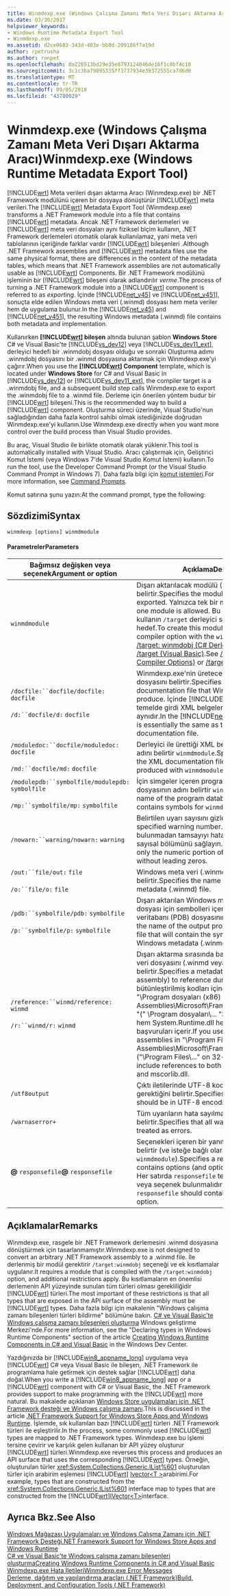```yaml
---
title: Winmdexp.exe (Windows Çalışma Zamanı Meta Veri Dışarı Aktarma Aracı)
ms.date: 03/30/2017
helpviewer_keywords:
- Windows Runtime Metadata Export Tool
- Winmdexp.exe
ms.assetid: d2ce0683-343d-403e-bb8d-209186f7a19d
author: rpetrusha
ms.author: ronpet
ms.openlocfilehash: 8a228513bd29e35e8793124846de16f1c8bf4c10
ms.sourcegitcommit: 3c1c3ba79895335ff3737934e39372555ca7d6d0
ms.translationtype: MT
ms.contentlocale: tr-TR
ms.lasthandoff: 09/05/2018
ms.locfileid: "43780029"
---
```

# <a name="winmdexpexe-windows-runtime-metadata-export-tool"></a><span data-ttu-id="66316-102">Winmdexp.exe (Windows Çalışma Zamanı Meta Veri Dışarı Aktarma Aracı)</span><span class="sxs-lookup"><span data-stu-id="66316-102">Winmdexp.exe (Windows Runtime Metadata Export Tool)</span></span>
<span data-ttu-id="66316-103">[!INCLUDE[wrt](../../../includes/wrt-md.md)] Meta verileri dışarı aktarma Aracı (Winmdexp.exe) bir .NET Framework modülünü içeren bir dosyaya dönüştürür [!INCLUDE[wrt](../../../includes/wrt-md.md)] meta verileri.</span><span class="sxs-lookup"><span data-stu-id="66316-103">The [!INCLUDE[wrt](../../../includes/wrt-md.md)] Metadata Export Tool (Winmdexp.exe) transforms a .NET Framework module into a file that contains [!INCLUDE[wrt](../../../includes/wrt-md.md)] metadata.</span></span> <span data-ttu-id="66316-104">Ancak .NET Framework derlemeleri ve [!INCLUDE[wrt](../../../includes/wrt-md.md)] meta veri dosyaları aynı fiziksel biçim kullanın, .NET Framework derlemeleri otomatik olarak kullanılamaz, yani meta veri tablolarının içeriğinde farklar vardır [!INCLUDE[wrt](../../../includes/wrt-md.md)] bileşenleri .</span><span class="sxs-lookup"><span data-stu-id="66316-104">Although .NET Framework assemblies and [!INCLUDE[wrt](../../../includes/wrt-md.md)] metadata files use the same physical format, there are differences in the content of the metadata tables, which means that .NET Framework assemblies are not automatically usable as [!INCLUDE[wrt](../../../includes/wrt-md.md)] Components.</span></span> <span data-ttu-id="66316-105">Bir .NET Framework modülünü işleminin bir [!INCLUDE[wrt](../../../includes/wrt-md.md)] bileşeni olarak adlandırılır *verme*.</span><span class="sxs-lookup"><span data-stu-id="66316-105">The process of turning a .NET Framework module into a [!INCLUDE[wrt](../../../includes/wrt-md.md)] component is referred to as *exporting*.</span></span> <span data-ttu-id="66316-106">İçinde [!INCLUDE[net_v45](../../../includes/net-v45-md.md)] ve [!INCLUDE[net_v451](../../../includes/net-v451-md.md)], sonuçta elde edilen Windows meta veri (.winmd) dosyası hem meta veriler hem de uygulama bulunur.</span><span class="sxs-lookup"><span data-stu-id="66316-106">In the [!INCLUDE[net_v45](../../../includes/net-v45-md.md)] and [!INCLUDE[net_v451](../../../includes/net-v451-md.md)], the resulting Windows metadata (.winmd) file contains both metadata and implementation.</span></span>  
  
 <span data-ttu-id="66316-107">Kullanırken  **[!INCLUDE[wrt](../../../includes/wrt-md.md)] bileşen** altında bulunan şablon **Windows Store** C# ve Visual Basic'te [!INCLUDE[vs_dev12](../../../includes/vs-dev12-md.md)] veya [!INCLUDE[vs_dev11_ext](../../../includes/vs-dev11-ext-md.md)], derleyici hedefi bir .winmdobj dosyası olduğu ve sonraki Oluşturma adımı .winmdobj dosyasını bir .winmd dosyasına aktarmak için Winmdexp.exe'yi çağırır.</span><span class="sxs-lookup"><span data-stu-id="66316-107">When you use the **[!INCLUDE[wrt](../../../includes/wrt-md.md)] Component** template, which is located under **Windows Store** for C# and Visual Basic in [!INCLUDE[vs_dev12](../../../includes/vs-dev12-md.md)] or [!INCLUDE[vs_dev11_ext](../../../includes/vs-dev11-ext-md.md)], the compiler target is a .winmdobj file, and a subsequent build step calls Winmdexp.exe to export the .winmdobj file to a .winmd file.</span></span> <span data-ttu-id="66316-108">Derleme için önerilen yöntem budur bir [!INCLUDE[wrt](../../../includes/wrt-md.md)] bileşeni.</span><span class="sxs-lookup"><span data-stu-id="66316-108">This is the recommended way to build a [!INCLUDE[wrt](../../../includes/wrt-md.md)] component.</span></span> <span data-ttu-id="66316-109">Oluşturma süreci üzerinde, Visual Studio'nun sağladığından daha fazla kontrol sahibi olmak istediğinizde doğrudan Winmdexp.exe'yi kullanın.</span><span class="sxs-lookup"><span data-stu-id="66316-109">Use Winmdexp.exe directly when you want more control over the build process than Visual Studio provides.</span></span>  
  
 <span data-ttu-id="66316-110">Bu araç, Visual Studio ile birlikte otomatik olarak yüklenir.</span><span class="sxs-lookup"><span data-stu-id="66316-110">This tool is automatically installed with Visual Studio.</span></span> <span data-ttu-id="66316-111">Aracı çalıştırmak için, Geliştirici Komut İstemi (veya Windows 7'de Visual Studio Komut İstemi) kullanın.</span><span class="sxs-lookup"><span data-stu-id="66316-111">To run the tool, use the Developer Command Prompt (or the Visual Studio Command Prompt in Windows 7).</span></span> <span data-ttu-id="66316-112">Daha fazla bilgi için [komut istemleri](../../../docs/framework/tools/developer-command-prompt-for-vs.md).</span><span class="sxs-lookup"><span data-stu-id="66316-112">For more information, see [Command Prompts](../../../docs/framework/tools/developer-command-prompt-for-vs.md).</span></span>  
  
 <span data-ttu-id="66316-113">Komut satırına şunu yazın:</span><span class="sxs-lookup"><span data-stu-id="66316-113">At the command prompt, type the following:</span></span>  
  
## <a name="syntax"></a><span data-ttu-id="66316-114">Sözdizimi</span><span class="sxs-lookup"><span data-stu-id="66316-114">Syntax</span></span>  
  
```  
winmdexp [options] winmdmodule  
```  
  
#### <a name="parameters"></a><span data-ttu-id="66316-115">Parametreler</span><span class="sxs-lookup"><span data-stu-id="66316-115">Parameters</span></span>  
  
|<span data-ttu-id="66316-116">Bağımsız değişken veya seçenek</span><span class="sxs-lookup"><span data-stu-id="66316-116">Argument or option</span></span>|<span data-ttu-id="66316-117">Açıklama</span><span class="sxs-lookup"><span data-stu-id="66316-117">Description</span></span>|  
|------------------------|-----------------|  
|`winmdmodule`|<span data-ttu-id="66316-118">Dışarı aktarılacak modülü (.winmdobj) belirtir.</span><span class="sxs-lookup"><span data-stu-id="66316-118">Specifies the module (.winmdobj) to be exported.</span></span> <span data-ttu-id="66316-119">Yalnızca tek bir modüle izin verilir.</span><span class="sxs-lookup"><span data-stu-id="66316-119">Only one module is allowed.</span></span> <span data-ttu-id="66316-120">Bu modülü oluşturmak için kullanın `/target` derleyici seçeneğiyle `winmdobj` hedef.</span><span class="sxs-lookup"><span data-stu-id="66316-120">To create this module, use the `/target` compiler option with the `winmdobj` target.</span></span> <span data-ttu-id="66316-121">Bkz: [/target: winmdobj (C# Derleyici Seçenekleri)](~/docs/csharp/language-reference/compiler-options/target-winmdobj-compiler-option.md) veya [/target (Visual Basic)](~/docs/visual-basic/reference/command-line-compiler/target.md).</span><span class="sxs-lookup"><span data-stu-id="66316-121">See [/target:winmdobj (C# Compiler Options)](~/docs/csharp/language-reference/compiler-options/target-winmdobj-compiler-option.md) or [/target (Visual Basic)](~/docs/visual-basic/reference/command-line-compiler/target.md).</span></span>|  
|<span data-ttu-id="66316-122">`/docfile:``docfile`</span><span class="sxs-lookup"><span data-stu-id="66316-122">`/docfile:` `docfile`</span></span><br /><br /> <span data-ttu-id="66316-123">`/d:``docfile`</span><span class="sxs-lookup"><span data-stu-id="66316-123">`/d:` `docfile`</span></span>|<span data-ttu-id="66316-124">Winmdexp.exe'nin üreteceği çıktı XML belgesi dosyasını belirtir.</span><span class="sxs-lookup"><span data-stu-id="66316-124">Specifies the output XML documentation file that Winmdexp.exe will produce.</span></span> <span data-ttu-id="66316-125">İçinde [!INCLUDE[net_v45](../../../includes/net-v45-md.md)], çıktı dosyası temelde girdi XML belgeleme dosyasıyla aynıdır.</span><span class="sxs-lookup"><span data-stu-id="66316-125">In the [!INCLUDE[net_v45](../../../includes/net-v45-md.md)], the output file is essentially the same as the input XML documentation file.</span></span>|  
|<span data-ttu-id="66316-126">`/moduledoc:``docfile`</span><span class="sxs-lookup"><span data-stu-id="66316-126">`/moduledoc:` `docfile`</span></span><br /><br /> <span data-ttu-id="66316-127">`/md:``docfile`</span><span class="sxs-lookup"><span data-stu-id="66316-127">`/md:` `docfile`</span></span>|<span data-ttu-id="66316-128">Derleyici ile ürettiği XML belgeleme dosyasının adını belirtir `winmdmodule`.</span><span class="sxs-lookup"><span data-stu-id="66316-128">Specifies the name of the XML documentation file that the compiler produced with `winmdmodule`.</span></span>|  
|<span data-ttu-id="66316-129">`/modulepdb:``symbolfile`</span><span class="sxs-lookup"><span data-stu-id="66316-129">`/modulepdb:` `symbolfile`</span></span><br /><br /> <span data-ttu-id="66316-130">`/mp:``symbolfile`</span><span class="sxs-lookup"><span data-stu-id="66316-130">`/mp:` `symbolfile`</span></span>|<span data-ttu-id="66316-131">İçin simgeler içeren program veritabanı (PDB) dosyasının adını belirtir `winmdmodule`.</span><span class="sxs-lookup"><span data-stu-id="66316-131">Specifies the name of the program database (PDB) file that contains symbols for `winmdmodule`.</span></span>|  
|<span data-ttu-id="66316-132">`/nowarn:``warning`</span><span class="sxs-lookup"><span data-stu-id="66316-132">`/nowarn:` `warning`</span></span>|<span data-ttu-id="66316-133">Belirtilen uyarı sayısını gizler.</span><span class="sxs-lookup"><span data-stu-id="66316-133">Suppresses the specified warning number.</span></span> <span data-ttu-id="66316-134">İçin *uyarı*, başta sıfır bulunmadan tamsayıyı hata kodunun yalnızca sayısal bölümünü sağlayın.</span><span class="sxs-lookup"><span data-stu-id="66316-134">For *warning*, supply only the numeric portion of the error code, without leading zeros.</span></span>|  
|<span data-ttu-id="66316-135">`/out:``file`</span><span class="sxs-lookup"><span data-stu-id="66316-135">`/out:` `file`</span></span><br /><br /> <span data-ttu-id="66316-136">`/o:``file`</span><span class="sxs-lookup"><span data-stu-id="66316-136">`/o:` `file`</span></span>|<span data-ttu-id="66316-137">Windows meta veri (.winmd) çıktı dosyasının adını belirtir.</span><span class="sxs-lookup"><span data-stu-id="66316-137">Specifies the name of the output Windows metadata (.winmd) file.</span></span>|  
|<span data-ttu-id="66316-138">`/pdb:``symbolfile`</span><span class="sxs-lookup"><span data-stu-id="66316-138">`/pdb:` `symbolfile`</span></span><br /><br /> <span data-ttu-id="66316-139">`/p:``symbolfile`</span><span class="sxs-lookup"><span data-stu-id="66316-139">`/p:` `symbolfile`</span></span>|<span data-ttu-id="66316-140">Dışarı aktarılan Windows meta veri (.winmd) dosyası için sembolleri içeren çıktı program veritabanı (PDB) dosyasının adını belirtir.</span><span class="sxs-lookup"><span data-stu-id="66316-140">Specifies the name of the output program database (PDB) file that will contain the symbols for the exported Windows metadata (.winmd) file.</span></span>|  
|<span data-ttu-id="66316-141">`/reference:``winmd`</span><span class="sxs-lookup"><span data-stu-id="66316-141">`/reference:` `winmd`</span></span><br /><br /> <span data-ttu-id="66316-142">`/r:``winmd`</span><span class="sxs-lookup"><span data-stu-id="66316-142">`/r:` `winmd`</span></span>|<span data-ttu-id="66316-143">Dışarı aktarma sırasında başvurulacak bir meta veri dosyasını (.winmd veya derleme) belirtir.</span><span class="sxs-lookup"><span data-stu-id="66316-143">Specifies a metadata file (.winmd or assembly) to reference during export.</span></span> <span data-ttu-id="66316-144">Başvuru bütünleştirilmiş kodları içinde kullanıyorsanız "\Program dosyaları (x86) \Reference Assemblies\Microsoft\Framework\\. NETCore\v4.5 "(" \Program dosyaları\\... "32-bit bilgisayarlarda), hem System.Runtime.dll hem de mscorlib.dll için başvuruları içerir.</span><span class="sxs-lookup"><span data-stu-id="66316-144">If you use the reference assemblies in "\Program Files (x86)\Reference Assemblies\Microsoft\Framework\\.NETCore\v4.5" ("\Program Files\\..." on 32-bit computers), include references to both System.Runtime.dll and mscorlib.dll.</span></span>|  
|`/utf8output`|<span data-ttu-id="66316-145">Çıktı iletilerinde UTF-8 kodlamasının kullanılması gerektiğini belirtir.</span><span class="sxs-lookup"><span data-stu-id="66316-145">Specifies that output messages should be in UTF-8 encoding.</span></span>|  
|`/warnaserror+`|<span data-ttu-id="66316-146">Tüm uyarıların hata sayılması gerektiğini belirtir.</span><span class="sxs-lookup"><span data-stu-id="66316-146">Specifies that all warnings should be treated as errors.</span></span>|  
|<span data-ttu-id="66316-147">**@** `responsefile`</span><span class="sxs-lookup"><span data-stu-id="66316-147">**@** `responsefile`</span></span>|<span data-ttu-id="66316-148">Seçenekleri içeren bir yanıt (.rsp) dosyasını belirtir (ve isteğe bağlı olarak `winmdmodule`).</span><span class="sxs-lookup"><span data-stu-id="66316-148">Specifies a response (.rsp) file that contains options (and optionally `winmdmodule`).</span></span> <span data-ttu-id="66316-149">Her satırda `responsefile` tek bağımsız değişken veya seçenek bulunmalıdır.</span><span class="sxs-lookup"><span data-stu-id="66316-149">Each line in `responsefile` should contain a single argument or option.</span></span>|  
  
## <a name="remarks"></a><span data-ttu-id="66316-150">Açıklamalar</span><span class="sxs-lookup"><span data-stu-id="66316-150">Remarks</span></span>  
 <span data-ttu-id="66316-151">Winmdexp.exe, rasgele bir .NET Framework derlemesini .winmd dosyasına dönüştürmek için tasarlanmamıştır.</span><span class="sxs-lookup"><span data-stu-id="66316-151">Winmdexp.exe is not designed to convert an arbitrary .NET Framework assembly to a .winmd file.</span></span> <span data-ttu-id="66316-152">İle derlenmiş bir modül gerektirir `/target:winmdobj` seçeneği ve ek kısıtlamalar uygulanır.</span><span class="sxs-lookup"><span data-stu-id="66316-152">It requires a module that is compiled with the `/target:winmdobj` option, and additional restrictions apply.</span></span> <span data-ttu-id="66316-153">Bu kısıtlamaların en önemlisi derlemenin API yüzeyinde sunulan tüm türleri olması gerekliliğidir [!INCLUDE[wrt](../../../includes/wrt-md.md)] türleri.</span><span class="sxs-lookup"><span data-stu-id="66316-153">The most important of these restrictions is that all types that are exposed in the API surface of the assembly must be [!INCLUDE[wrt](../../../includes/wrt-md.md)] types.</span></span> <span data-ttu-id="66316-154">Daha fazla bilgi için makalenin "Windows çalışma zamanı bileşenleri türleri bildirme" bölümüne bakın. [C# ve Visual Basic'te Windows çalışma zamanı bileşenleri oluşturma](https://go.microsoft.com/fwlink/p/?LinkID=238313) Windows geliştirme Merkezi'nde.</span><span class="sxs-lookup"><span data-stu-id="66316-154">For more information, see the "Declaring types in Windows Runtime Components" section of the article [Creating Windows Runtime Components in C# and Visual Basic](https://go.microsoft.com/fwlink/p/?LinkID=238313) in the Windows Dev Center.</span></span>  
  
 <span data-ttu-id="66316-155">Yazdığınızda bir [!INCLUDE[win8_appname_long](../../../includes/win8-appname-long-md.md)] uygulama veya [!INCLUDE[wrt](../../../includes/wrt-md.md)] C# veya Visual Basic ile bileşen, .NET Framework ile programlama hale getirmek için destek sağlar [!INCLUDE[wrt](../../../includes/wrt-md.md)] daha doğal.</span><span class="sxs-lookup"><span data-stu-id="66316-155">When you write a [!INCLUDE[win8_appname_long](../../../includes/win8-appname-long-md.md)] app or a [!INCLUDE[wrt](../../../includes/wrt-md.md)] component with C# or Visual Basic, the .NET Framework provides support to make programming with the [!INCLUDE[wrt](../../../includes/wrt-md.md)] more natural.</span></span> <span data-ttu-id="66316-156">Bu makalede açıklanan [Windows Store uygulamaları için .NET Framework desteği ve Windows çalışma zamanı](../../../docs/standard/cross-platform/support-for-windows-store-apps-and-windows-runtime.md).</span><span class="sxs-lookup"><span data-stu-id="66316-156">This is discussed in the article [.NET Framework Support for Windows Store Apps and Windows Runtime](../../../docs/standard/cross-platform/support-for-windows-store-apps-and-windows-runtime.md).</span></span> <span data-ttu-id="66316-157">İşlemde, sık kullanılan bazı [!INCLUDE[wrt](../../../includes/wrt-md.md)] türleri .NET Framework türleri ile eşleştirilir.</span><span class="sxs-lookup"><span data-stu-id="66316-157">In the process, some commonly used [!INCLUDE[wrt](../../../includes/wrt-md.md)] types are mapped to .NET Framework types.</span></span> <span data-ttu-id="66316-158">Winmdexp.exe bu işlemi tersine çevirir ve karşılık gelen kullanan bir API yüzey oluşturur [!INCLUDE[wrt](../../../includes/wrt-md.md)] türleri.</span><span class="sxs-lookup"><span data-stu-id="66316-158">Winmdexp.exe reverses this process and produces an API surface that uses the corresponding [!INCLUDE[wrt](../../../includes/wrt-md.md)] types.</span></span> <span data-ttu-id="66316-159">Örneğin, oluşturulan türler <xref:System.Collections.Generic.IList%601> oluşturulan türler için arabirim eşlemesi [!INCLUDE[wrt](../../../includes/wrt-md.md)] [Ivector\<T >](https://go.microsoft.com/fwlink/p/?LinkId=251132)arabirimi.</span><span class="sxs-lookup"><span data-stu-id="66316-159">For example, types that are constructed from the <xref:System.Collections.Generic.IList%601> interface map to types that are constructed from the [!INCLUDE[wrt](../../../includes/wrt-md.md)][IVector\<T>](https://go.microsoft.com/fwlink/p/?LinkId=251132)interface.</span></span>  
  
## <a name="see-also"></a><span data-ttu-id="66316-160">Ayrıca Bkz.</span><span class="sxs-lookup"><span data-stu-id="66316-160">See Also</span></span>  
 [<span data-ttu-id="66316-161">Windows Mağazası Uygulamaları ve Windows Çalışma Zamanı için .NET Framework Desteği</span><span class="sxs-lookup"><span data-stu-id="66316-161">.NET Framework Support for Windows Store Apps and Windows Runtime</span></span>](../../../docs/standard/cross-platform/support-for-windows-store-apps-and-windows-runtime.md)  
 [<span data-ttu-id="66316-162">C# ve Visual Basic'te Windows çalışma zamanı bileşenleri oluşturma</span><span class="sxs-lookup"><span data-stu-id="66316-162">Creating Windows Runtime Components in C# and Visual Basic</span></span>](https://go.microsoft.com/fwlink/p/?LinkID=238313)  
 [<span data-ttu-id="66316-163">Winmdexp.exe Hata İletileri</span><span class="sxs-lookup"><span data-stu-id="66316-163">Winmdexp.exe Error Messages</span></span>](../../../docs/framework/tools/winmdexp-exe-error-messages.md)  
 [<span data-ttu-id="66316-164">Derleme, dağıtım ve yapılandırma araçları (.NET Framework)</span><span class="sxs-lookup"><span data-stu-id="66316-164">Build, Deployment, and Configuration Tools (.NET Framework)</span></span>](https://msdn.microsoft.com/library/b8c921be-6012-4181-b8d4-ab15813fc9a7)
